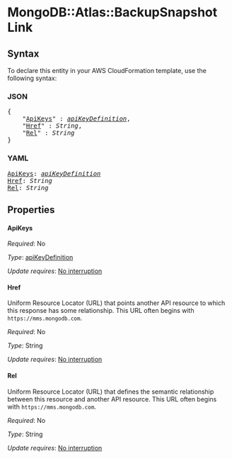 # MongoDB::Atlas::BackupSnapshot Link

## Syntax

To declare this entity in your AWS CloudFormation template, use the following syntax:

### JSON

<pre>
{
    "<a href="#apikeys" title="ApiKeys">ApiKeys</a>" : <i><a href="apikeydefinition.md">apiKeyDefinition</a></i>,
    "<a href="#href" title="Href">Href</a>" : <i>String</i>,
    "<a href="#rel" title="Rel">Rel</a>" : <i>String</i>
}
</pre>

### YAML

<pre>
<a href="#apikeys" title="ApiKeys">ApiKeys</a>: <i><a href="apikeydefinition.md">apiKeyDefinition</a></i>
<a href="#href" title="Href">Href</a>: <i>String</i>
<a href="#rel" title="Rel">Rel</a>: <i>String</i>
</pre>

## Properties

#### ApiKeys

_Required_: No

_Type_: <a href="apikeydefinition.md">apiKeyDefinition</a>

_Update requires_: [No interruption](https://docs.aws.amazon.com/AWSCloudFormation/latest/UserGuide/using-cfn-updating-stacks-update-behaviors.html#update-no-interrupt)

#### Href

Uniform Resource Locator (URL) that points another API resource to which this response has some relationship. This URL often begins with `https://mms.mongodb.com`.

_Required_: No

_Type_: String

_Update requires_: [No interruption](https://docs.aws.amazon.com/AWSCloudFormation/latest/UserGuide/using-cfn-updating-stacks-update-behaviors.html#update-no-interrupt)

#### Rel

Uniform Resource Locator (URL) that defines the semantic relationship between this resource and another API resource. This URL often begins with `https://mms.mongodb.com`.

_Required_: No

_Type_: String

_Update requires_: [No interruption](https://docs.aws.amazon.com/AWSCloudFormation/latest/UserGuide/using-cfn-updating-stacks-update-behaviors.html#update-no-interrupt)

